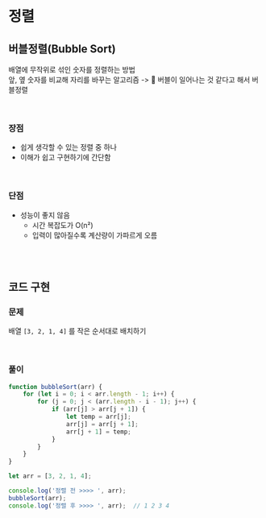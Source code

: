 # 정렬

## 버블정렬(Bubble Sort)

배열에 무작위로 섞인 숫자를 정렬하는 방법  
앞, 옆 숫자를 비교해 자리를 바꾸는 알고리즘 -> 🧼 버블이 일어나는 것 같다고 해서 버블정렬

<br>

### 장점 

* 쉽게 생각할 수 있는 정렬 중 하나
* 이해가 쉽고 구현하기에 간단함

<br>

### 단점

* 성능이 좋지 않음
  * 시간 복잡도가 O(n²)
  * 입력이 많아질수록 계산량이 가파르게 오름

<br><br>

## 코드 구현

### 문제

배열 `[3, 2, 1, 4]` 를 작은 순서대로 배치하기

<br>

### 풀이

```js
function bubbleSort(arr) {
    for (let i = 0; i < arr.length - 1; i++) {
        for (j = 0; j < (arr.length - i - 1); j++) {
            if (arr[j] > arr[j + 1]) {
                let temp = arr[j];
                arr[j] = arr[j + 1];
                arr[j + 1] = temp;
            }
        }
    }
}

let arr = [3, 2, 1, 4];

console.log('정렬 전 >>>> ', arr);
bubbleSort(arr);
console.log('정렬 후 >>>> ', arr);  // 1 2 3 4
```
